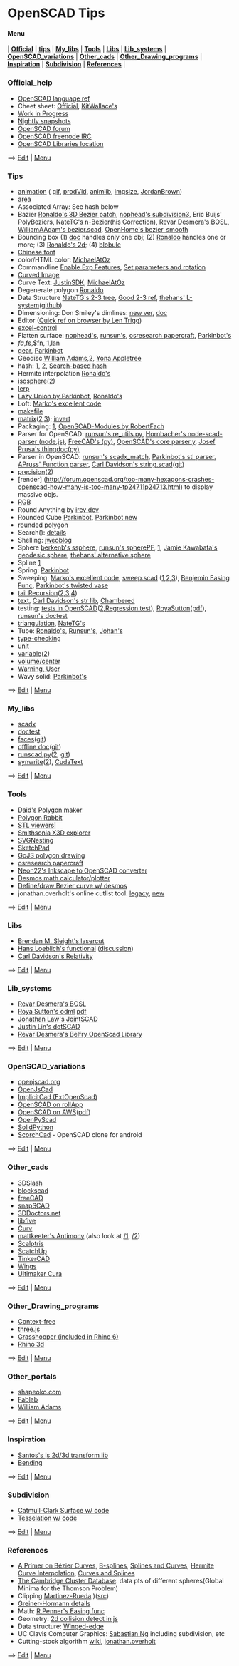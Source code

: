 # OpenSCAD Tips

#### Menu
| [**Official**](#official_help) | [**tips**](#tips) | [**My_libs**](#my_libs) | [**Tools**](#tools) | [**Libs**](#libs) |  [**Lib_systems**](#lib_systems) | [**OpenSCAD_variations**](#openscad_variations) | [**Other_cads**](#other_cads) |  [**Other_Drawing_programs**](#other_drawing_programs) | [**Inspiration**](#inspiration) | [**Subdivision**](#subdivision) | [**References**](#references) |

### Official_help 
* [OpenSCAD language ref](https://en.wikibooks.org/wiki/OpenSCAD_User_Manual/The_OpenSCAD_Language) 
* Cheet sheet: [Official](http://www.openscad.org/cheatsheet/), [KitWallace's](http://kitwallace.co.uk/openscad/OpenSCAD%20CheatSheet.htm) 
* [Work in Progress](https://en.wikibooks.org/wiki/OpenSCAD_User_Manual/WIP) 
* [Nightly snapshots](http://files.openscad.org/snapshots/) 
* [OpenSCAD forum](http://forum.openscad.org)
* [OpenSCAD freenode IRC](http://webchat.freenode.net/?channels=#openscad)
* [OpenSCAD Libraries location](https://en.wikibooks.org/wiki/OpenSCAD_User_Manual/Libraries)

==> [Edit](https://github.com/runsun/OpenSCAD_Tips/edit/master/README.md) | [Menu](#menu)

### Tips 
* [animation](http://forum.openscad.org/About-animation-just-for-the-record-just-for-Windows-users-td16733.html) ( [gif](http://forum.openscad.org/Animating-gif-with-3D-rotation-tp14011.html), [prodVid](http://forum.openscad.org/Product-Video-produced-with-OpenSCAD-td15783.html), [animlib](http://forum.openscad.org/Animation-Motion-Library-td17196.html), [imgsize](http://forum.openscad.org/Can-I-force-Animation-to-use-quot-Render-quot-instead-of-quot-Preview-quot-td14828.html#a14848), [JordanBrown](http://forum.openscad.org/matrix-interpolation-td22284.html)) 
* [area](http://forum.openscad.org/Easy-way-to-get-the-area-of-a-polygon-tp17045p17055.html) 
* Associated Array: See hash below 
* Bazier [Ronaldo's 3D Bezier patch](http://forum.openscad.org/Can-you-sweep-a-object-with-fingers-tp19057p19309.html), [nophead's subdivision3](http://forum.openscad.org/OpenSCAD-programming-question-recursion-functions-and-modules-tp23197p23217.html), Eric Buijs' [PolyBeziers](https://plus.google.com/104802930025458639218/posts/VZrXMxLd8Mt), [NateTG's n-Bezier](http://forum.openscad.org/making-vases-perhaps-with-InkScape-tp23301p23329.html)([his Correction](http://forum.openscad.org/making-vases-perhaps-with-InkScape-tp23301p23335.html)), [Revar Desmera's BOSL](https://github.com/revarbat/BOSL/wiki/beziers.scad), [WilliamAAdam's bezier.scad](https://www.thingiverse.com/thing:8483/files), [OpenHome's bezier_smooth](https://openhome.cc/Gossip/OpenSCAD/lib-bezier_smooth.html) 
* Bounding box (1) [doc](https://en.wikibooks.org/wiki/OpenSCAD_User_Manual/Commented_Example_Projects) handles only one obj; (2) [Ronaldo](http://forum.openscad.org/Round-anything-Retrospective-rounding-filleting-module-tp21794p21820.html) handles one or more; (3) [Ronaldo's 2d](http://forum.openscad.org/Getting-2D-bounding-box-dimensions-td23256.html); (4) [blobule](https://www.bountysource.com/issues/218729-functions-that-can-query-a-given-3d-shape-and-provide-size-or-location-info)
* [Chinese font](http://forum.openscad.org/How-to-write-a-texture-to-a-face-Solid-in-a-geometric-model-tp16718p16753.html) 
* color/HTML color: [MichaelAtOz](https://github.com/openscad/openscad/files/1250754/rgb.txt) 
* Commandline [Enable Exp Features](http://forum.openscad.org/Enable-experimental-features-concat-text-in-command-line-td9287.html#a9290), [Set parameters and rotation](http://forum.openscad.org/Animating-gif-with-3D-rotation-td14011.html#a14029) 
* [Curved Image](http://forum.openscad.org/Images-on-curved-cylindrical-surface-td17823.html) 
* Curve Text: [JustinSDK](http://openhome.cc/eGossip/OpenSCAD/ModifierCharacters.html), [MichaelAtOz](http://forum.openscad.org/textCylinder-dodgy-version-for-text-around-a-cylinder-td9262.html#a9265) 
* Degenerate polygon [Ronaldo](http://forum.openscad.org/Polyhedron-degenerated-triangles-are-allowed-but-quads-td19917.html) 
* Data Structure [NateTG's 2-3 tree](http://forum.openscad.org/Programming-in-Functional-OpenSCAD-td23039.html), [Good 2-3 ref](http://cs.wellesley.edu/~cs230/fall02/2-3-trees.pdf), [thehans' L-system](http://forum.openscad.org/L-systems-demo-Fractal-designs-interpreter-performance-stress-testing-td23295.html)([github](https://gist.github.com/thehans/a1494db8046a58832e2ebb10a5908a66))
* Dimensioning: Don Smiley's dimlines: [new ver](http://forum.openscad.org/Dimension-Parameter-labeling-for-part-diagrams-tp15172p15185.html), [doc](http://www.cannymachines.com/entries/9/openscad_dimensioned_drawings) 
* Editor ([Quick ref on browser by Len Trigg](http://forum.openscad.org/Poor-mans-quick-help-lookup-for-openscad-built-in-modules-td23242.html)) 
* [excel-control](http://forum.openscad.org/Parameterlist-Excel-export-to-OpenSCAD-tp15363p15367.html) 
* Flatten surface: [nophead's](http://forum.openscad.org/flattening-curved-surfaces-tp19727p19763.html), [runsun's](http://forum.openscad.org/flattening-curved-surfaces-tp19727p19782.html), [osresearch papercraft](https://github.com/osresearch/papercraft), [Parkinbot's](http://forum.openscad.org/flattening-curved-surfaces-tp19727p19807.html) 
* [$fa,$fs,$fn](http://forum.openscad.org/better-than-fn-get-fs-working-a-tutorial-td1271.html), [1](http://forum.openscad.org/fn-fa-and-fs-tp17932p17936.html),[Ian](https://forum.makehackvoid.com/t/openscad-circle-calculations/721) 
* [gear](http://lcamtuf.coredump.cx/gcnc/ch6/#6.1), [Parkinbot](http://www.thingiverse.com/thing:636119) 
* Geodisc [William Adams](https://www.thingiverse.com/thing:10725),[2](https://www.thingiverse.com/thing:10540), [Yona Appletree](https://gist.github.com/Yona-Appletree/a03bc32a5c5ca6886e38)
* hash: [1](http://forum.openscad.org/parameterized-models-td8303.html#a8306), [2](http://forum.openscad.org/Can-I-get-some-code-review-up-in-here-tp12341p12355.html), [Search-based hash](http://www.thingiverse.com/groups/openscad/topic:5610#comment-1093645) 
* Hermite interpolation [Ronaldo's](http://forum.openscad.org/making-vases-perhaps-with-InkScape-tp23301p23352.html)
* [isosphere](http://forum.openscad.org/New-Algorithm-for-Spheres-tp13306p17062.html)([2](http://blog.andreaskahler.com/2009/06/creating-icosphere-mesh-in-code.html)) 
* [lerp](http://forum.openscad.org/Irregular-mesh-generated-tp13765p13779.html ) 
* [Lazy Union by Parkinbot](http://forum.openscad.org/rendering-for-paper-assembly-manual-tp20108p20126.html), [Ronaldo's](http://forum.openscad.org/rendering-for-paper-assembly-manual-tp20108p20140.html) 
* Loft: [Marko's excellent code](http://forum.openscad.org/Sweeping-polygon-over-irregular-shape-tp24801p24880.html)
* [makefile](http://forum.openscad.org/Makefile-for-building-complex-models-from-a-single-file-td22296.html ) 
* [matrix](http://www.thingiverse.com/thing:10249/#files)([2](http://forum.openscad.org/restrict-hull-function-to-one-or-two-dimensions-tp16696p16722.html),[3](https://github.com/lhartmann/openscad_m4lib/blob/master/m4.scad)); [invert](https://github.com/openscad/openscad/issues/1040#issuecomment-233208606)  
* Packaging: [1](http://forum.openscad.org/Managing-libraries-and-modules-in-complex-projects-td23200.html), [OpenSCAD-Modules by RobertFach](http://forum.openscad.org/A-Package-Manager-for-OpenSCAD-td23465.html)
* Parser for OpenSCAD: [runsun's re_utils.py](https://bitbucket.org/runsun/py_re_utils/src/37b20287b338738dcf35635b3b310595a60fb76b/re_utils.py?at=master&fileviewer=file-view-default), [Hornbacher's node-scad-parser (node.js)](https://github.com/hhornbacher/node-scad-parser), [FreeCAD's (py)](https://github.com/jreinhardt/FreeCAD_sf_master/tree/master/src/Mod/OpenSCAD), [OpenSCAD's core parser.y](https://github.com/openscad/openscad/blob/master/src/parser.y), [Josef Prusa's thingdoc(py)](https://github.com/josefprusa/ThingDoc/blob/master/thingdoc) 
* Parser in OpenSCAD: [runsun's scadx_match](https://bitbucket.org/runsun/scadx/src/f144a5d77e534ae81d712e41bd5e89d8a8629ab4/scadx_match.scad?at=master&fileviewer=file-view-default), [Parkinbot's stl parser](http://forum.openscad.org/flattening-curved-surfaces-tp19727p19816.html), [APruss' Function parser](https://www.thingiverse.com/thing:2295309), [Carl Davidson's string.scad](https://www.thingiverse.com/thing:526023)([git](https://github.com/davidson16807/relativity.scad/blob/master/strings.scad))
* [precision](http://forum.openscad.org/Inconsistent-conversion-of-floating-number-to-string-at-7th-significant-digit-tp14350.html)([2](http://forum.openscad.org/Simple-addition-of-numbers-introduces-error-td14408.html)) 
* [render] (http://forum.openscad.org/too-many-hexagons-crashes-openscad-how-many-is-too-many-tp24711p24713.html) to display massive objs.
* [RGB](http://forum.openscad.org/An-HSV-HSB-to-RGB-Color-function-in-OpenSCAD-td9835.html) 
* Round Anything by [irev dev](https://www.thingiverse.com/thing:2419664) 
* Rounded Cube [Parkinbot](http://forum.openscad.org/Functional-OpenSCAD-working-with-vertex-data-tp21080p23072.html), [Parkinbot new](http://forum.openscad.org/Functional-OpenSCAD-working-with-vertex-data-tp21080p23064.html) 
* [rounded polygon](http://forum.openscad.org/Script-to-replicate-hull-and-minkoswki-for-CSG-export-import-into-FreeCAD-td16537.html) 
* Search(): [details](http://forum.openscad.org/Digging-into-search-td12421.html) 
* Shelling: [jweoblog](http://jweoblog.com/?p=644) 
* Sphere [berkenb's ssphere](http://forum.openscad.org/Coating-a-sphere-with-bumps-golf-ball-ish-for-wheel-treads-tp24090p24094.html), [runsun's spherePF](https://github.com/runsun/OpenSCAD_Tips/blob/master/snippets.md#sphere), [1](http://forum.openscad.org/New-Algorithm-for-Spheres-td13306.html#a17087), [Jamie Kawabata's geodesic sphere](https://www.thingiverse.com/thing:1484333), [thehans' alternative sphere](https://github.com/thehans/FunctionalOpenSCAD/blob/master/alternative_spheres.scad) 
* Spline [1](http://forum.openscad.org/Modelling-a-flexible-strip-td22645.html) 
* Spring: [Parkinbot](http://forum.openscad.org/how-to-make-the-groove-more-width-tp20154p20158.html) 
* Sweeping: [Marko's excellent code](http://forum.openscad.org/Sweeping-polygon-over-irregular-shape-tp24801p24880.html), [sweep.scad](https://github.com/openscad/list-comprehension-demos/blob/master/sweep.scad) ([1](http://forum.openscad.org/Two-annoyances-td12935i20.html#a13110),[2](http://forum.openscad.org/Vertex-arrays-tp15876p15969.html),[3](http://forum.openscad.org/file/n18324/sweep2.scad)), [Benjemin Easing Func](http://forum.openscad.org/Sweep-with-easing-equations-td20075.html), [Parkinbot's twisted vase](http://forum.openscad.org/making-vases-perhaps-with-InkScape-tp23301p23324.html)
* [tail Recursion](http://forum.openscad.org/Simple-polygon-triangulation-tp16755p16941.html)([2](http://forum.openscad.org/Simple-polygon-triangulation-tp16755p16962.html),[3](http://forum.openscad.org/Tail-recursion-td17040.html),[4](http://forum.openscad.org/Simple-polygon-triangulation-tp16755p16941.html)) 
* [text](http://forum.openscad.org/Wrapping-text-around-a-complex-geometry-tc18145.html), [Carl Davidson's str lib](https://www.thingiverse.com/thing:526023), [Chambered](http://forum.openscad.org/Chamfered-3D-text-td23162.html) 
* testing: [tests in OpenSCAD](http://forum.openscad.org/Clarifying-behaviors-tp18492p18507.html)([2](http://forum.openscad.org/tests-in-OpenSCAD-td8978.html),[Regression test](https://github.com/openscad/openscad/blob/master/doc/testing.txt)), [RoyaSutton](http://forum.openscad.org/Doxygen-openscad-amu-and-omdl-Documenting-and-Design-Flow-td19924.html)([pdf](https://cdn.thingiverse.com/assets/3c/16/d2/00/ea/refman.pdf)), [runsun's doctest](https://github.com/runsun/openscad_doctest)
* [triangulation](http://forum.openscad.org/Simple-polygon-triangulation-td16755.html), [NateTG's](http://forum.openscad.org/making-vases-perhaps-with-InkScape-tp23301p23395.html) 
* Tube: [Ronaldo's](http://forum.openscad.org/file/n19680/Tube_example.scad), [Runsun's](http://forum.openscad.org/Bent-rod-td14003.html), [Johan's](http://forum.openscad.org/method-to-sweep-or-skin-a-hollow-object-without-difference-function-tp19677p19688.html) 
* [type-checking](http://forum.openscad.org/Determining-what-data-type-a-variable-is-holding-tp16111p16126.html) 
* [unit](http://forum.openscad.org/Output-inch-hardware-sizes-td19204.html) 
* [variable](http://forum.openscad.org/Ignoring-unknown-variable-issue-tp13156p13321.html)([2](http://forum.openscad.org/Special-Variables-tp14477p14512.html)) 
* [volume/center](http://forum.openscad.org/Volume-and-Center-of-mass-td15421.html) 
* [Warning, User](http://forum.openscad.org/Sweep-with-easing-equations-td20075.html) 
* Wavy solid: [Parkinbot's](http://forum.openscad.org/Sweeping-a-cone-through-a-range-of-angles-about-the-origin-tp19662p19676.html) 

==> [Edit](https://github.com/runsun/OpenSCAD_Tips/edit/master/README.md) | [Menu](#menu)

### My_libs
* [scadx](https://bitbucket.org/runsun/scadx) 
* [doctest](https://github.com/runsun/openscad_doctest) 
* [faces](http://forum.openscad.org/A-faces-function-for-simple-polyhedrons-td12809.html)([git](https://github.com/runsun/faces.scad)) 
* [offline doc](http://forum.openscad.org/Use-openscad-offliner-for-offline-documentation-td13096.html)([git](https://github.com/runsun/openscad_offliner)) 
* [runscad.py](http://forum.openscad.org/Animating-gif-with-3D-rotation-tp14011p14029.html)([2](http://forum.openscad.org/Symmetrical-Rotation-tp14062p14075.html), [git](https://gist.github.com/runsun/995250a8002386ab9abc)) 
* [synwrite](http://forum.openscad.org/Happy-New-Year-OpenSCAD-syntax-lexer-for-SynWrite-td15402.html)([2](http://www.thingiverse.com/thing:1237864)), [CudaText](http://forum.openscad.org/Syntax-highlighting-tp23247p23258.html)

==> [Edit](https://github.com/runsun/OpenSCAD_Tips/edit/master/README.md) | [Menu](#menu)

### Tools
* [Daid's Polygon maker](http://daid.eu/~daid/3d/) 
* [Polygon Rabbit](http://www.protorabbit.nl/flash/polygonrabbit/PolygonRabbit.html)
* [STL viewers](http://forum.openscad.org/looking-for-a-good-STL-viewer-locally-application-td19722.html)| 
* [Smithsonia X3D explorer](http://3d.si.edu/explorer?modelid=1341)
* [SVGNesting](http://svgnest.com/)
* [SketchPad](http://studio.sketchpad.cc/sp/account/sign-in?cont=http%3a%2f%2fstudio.sketchpad.cc%2f)
* [GoJS polygon drawing](http://gojs.net/latest/extensions/PolygonDrawing.html?gclid=CNmkgNW0ldECFY22wAodAH8EZQ)
* [osresearch papercraft](https://github.com/osresearch/papercraft) 
* [Neon22's Inkscape to OpenSCAD converter](http://www.thingiverse.com/thing:1065500)
* [Desmos math calculator/plotter](https://www.desmos.com/calculator)
* [Define/draw Bezier curve w/ desmos](https://www.desmos.com/calculator/cahqdxeshd)
* jonathan.overholt's online cutlist tool: [legacy](https://jonathan.overholt.org/projects/cutlist), [new](http://cutlist.dotordotdot.com/current)

==> [Edit](https://github.com/runsun/OpenSCAD_Tips/edit/master/README.md) | [Menu](#menu)

### Libs
* [Brendan M. Sleight's lasercut](https://github.com/bmsleight/lasercut)
* [Hans Loeblich's functional](https://github.com/thehans/FunctionalOpenSCAD/blob/master/functional.scad) ([discussion](http://forum.openscad.org/Functional-OpenSCAD-working-with-vertex-data-td21080.html)) 
* [Carl Davidson's Relativity](https://github.com/davidson16807/relativity.scad/wiki) 

==> [Edit](https://github.com/runsun/OpenSCAD_Tips/edit/master/README.md) | [Menu](#menu)

### Lib_systems
* [Revar Desmera's BOSL](https://github.com/revarbat/BOSL) 
* [Roya Sutton's odml](http://forum.openscad.org/Doxygen-openscad-amu-and-omdl-Documenting-and-Design-Flow-td19924.html) [pdf](https://cdn.thingiverse.com/assets/3c/16/d2/00/ea/refman.pdf)
* [Jonathan Law's JointSCAD](https://github.com/HopefulLlama/JointSCAD) 
* [Justin Lin's dotSCAD](https://github.com/JustinSDK/dotSCAD) 
* [Revar Desmera's Belfry OpenScad Library](https://github.com/revarbat/BOSL)

==> [Edit](https://github.com/runsun/OpenSCAD_Tips/edit/master/README.md) | [Menu](#menu)

### OpenSCAD_variations 
* [openjscad.org](http://www.openjscad.org/) 
* [OpenJsCad](http://joostn.github.io/OpenJsCad/)
* [ImplicitCad (ExtOpenScad)](http://www.implicitcad.org/examples/twisted_extrusion) 
* [OpenSCAD on rollApp](https://www.rollapp.com/launch/openscad)
* [OpenSCAD on AWS](http://forum.openscad.org/Running-OpenSCAD-on-an-Amazon-AWS-EC2-server-td9544.html)([pdf](http://files.openscad.org/public/OpenSCAD%20on%20EC2.pdf)) 
* [OpenPyScad](https://github.com/taxpon/openpyscad)
* [SolidPython](https://github.com/SolidCode/SolidPython) 
* [ScorchCad](http://www.scorchworks.com/ScorchCAD/scorchcad.html) - OpenSCAD clone for android 

==> [Edit](https://github.com/runsun/OpenSCAD_Tips/edit/master/README.md) | [Menu](#menu)

### Other_cads
* [3DSlash](https://www.3dslash.net/index.php)
* [blockscad](https://blockscad.einsteinsworkshop.com/)
* [freeCAD](https://www.freecadweb.org/)
* [snapSCAD](https://github.com/martymcguire/snapscad)
* [3DDoctors.net](http://3ddoctors.net/)
* [libfive](https://libfive.com/studio/)
* [Curv](https://github.com/doug-moen/curv)
* [mattkeeter's Antimony](http://www.mattkeeter.com/projects/antimony/3/) (also look at [/1](http://www.mattkeeter.com/projects/antimony/1), [/2](http://www.mattkeeter.com/projects/antimony/2))
* [Scalptris](http://pixologic.com/sculptris/)
* [ScatchUp](https://www.sketchup.com/)
* [TinkerCAD](https://www.tinkercad.com/)
* [Wings](http://www.wings3d.com/)
* [Ultimaker Cura](https://ultimaker.com/en/products/ultimaker-cura-software)

==> [Edit](https://github.com/runsun/OpenSCAD_Tips/edit/master/README.md) | [Menu](#menu)

### Other_Drawing_programs 
* [Context-free](https://github.com/MtnViewJohn/context-free)
* [three.js](https://threejs.org/)
* [Grasshopper (included in Rhino 6)](https://vimeopro.com/rhino/grasshopper-getting-started-by-david-rutten)
* [Rhino 3d](https://www.rhino3d.com/gallery/12)

==> [Edit](https://github.com/runsun/OpenSCAD_Tips/edit/master/README.md) | [Menu](#menu)

### Other_portals
* [shapeoko.com](http://www.shapeoko.com/wiki/index.php/OpenSCAD#Other_Support_Tools)
* [Fablab](http://fablabamersfoort.nl/book/openscad)
* [William Adams](http://www.shapeoko.com/wiki/index.php/Programmatic_G-Code_Generators)

==> [Edit](https://github.com/runsun/OpenSCAD_Tips/edit/master/README.md) | [Menu](#menu)

### Inspiration
* [Santos's js 2d/3d transform lib](https://github.com/ruisoftware/jquery-rsSlideIt)
* [Bending](https://en.wikipedia.org/wiki/Bending)

==> [Edit](https://github.com/runsun/OpenSCAD_Tips/edit/master/README.md) | [Menu](#menu)

### Subdivision

* [Catmull-Clark Surface w/ code](http://hinjang.com/articles/04.html#eight) 
* [Tesselation w/ code](http://hinjang.com/articles/01.html#two)

==> [Edit](https://github.com/runsun/OpenSCAD_Tips/edit/master/README.md) | [Menu](#menu)

### References

* [A Primer on Bézier Curves](https://pomax.github.io/bezierinfo/), [B-splines](https://www.youtube.com/watch?v=qhQrRCJ-mVg), [Splines and Curves](http://graphics.stanford.edu/courses/cs148-09-fall/lectures/splines.pdf), [Hermite Curve Interpolation](http://www.cubic.org/docs/hermite.htm), [Curves and Splines](http://www.cs.cmu.edu/afs/cs/academic/class/15462-s10/www/lec-slides/lec06.pdf)
* [The Cambridge Cluster Database](http://www-wales.ch.cam.ac.uk/~wales/CCD/Thomson/table.html): data pts of different spheres(Global Minima for the Thomson Problem) 
* Clipping [Martinez-Rueda](https://github.com/w8r/martinez) )([src](https://www.sciencedirect.com/science/article/pii/S0965997813000379))
* [Greiner-Hormann details](http://davis.wpi.edu/~matt/courses/clipping/) 
* Math: [R.Penner's Easing func](http://robertpenner.com/easing/) 
* Geometry: [2d collision detect in js](https://github.com/bmoren/p5.collide2D/blob/master/p5.collide2d.js) 
* Data structure: [Winged-edge](http://pages.mtu.edu/~shene/COURSES/cs3621/NOTES/model/winged-e.html)
* UC Clavis Computer Graphics: [Sabastian Ng](https://www.youtube.com/watch?v=01YSK5gIEYQ) including subdivision, etc
* Cutting-stock algorithm [wiki](https://en.wikipedia.org/wiki/Cutting_stock_problem), [jonathan.overholt](https://jonathan.overholt.org/projects/cutlist)

==> [Edit](https://github.com/runsun/OpenSCAD_Tips/edit/master/README.md) | [Menu](#menu) 
